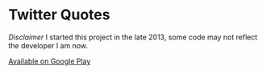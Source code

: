 Twitter Quotes
====

*Disclaimer*
I started this project in the late 2013, some code may not reflect the developer I am now.

[Available on Google Play](https://play.google.com/store/apps/details?id=com.andreapivetta.tweetbooster&hl=it) 
